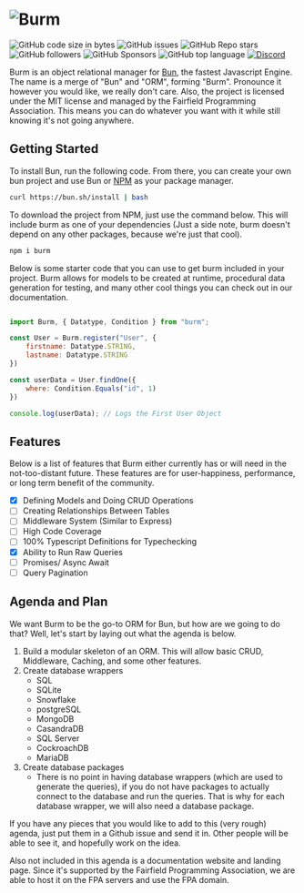 # ![Burm](https://raw.githubusercontent.com/William-McGonagle/burm/master/.github/media/cover.svg)

![GitHub code size in bytes](https://img.shields.io/github/languages/code-size/william-mcgonagle/burm)
![GitHub issues](https://img.shields.io/github/issues/william-mcgonagle/burm)
![GitHub Repo stars](https://img.shields.io/github/stars/william-mcgonagle/burm?color=green)
![GitHub followers](https://img.shields.io/github/followers/william-mcgonagle?color=red)
![GitHub Sponsors](https://img.shields.io/github/sponsors/fairfield-programming?color=orange)
![GitHub top language](https://img.shields.io/github/languages/top/william-mcgonagle/burm?color=purple)
[![Discord](https://img.shields.io/discord/928056769983447090)](https://discord.gg/qtu2MXGhcf)

Burm is an object relational manager for [Bun](https://bun.sh/), the fastest Javascript Engine. The name is a merge of "Bun" and "ORM", forming "Burm". Pronounce it however you would like, we really don't care. Also, the project is licensed under the MIT license and managed by the Fairfield Programming Association. This means you can do whatever you want with it while still knowing it's not going anywhere.

## Getting Started

To install Bun, run the following code. From there, you can create your own bun project and use Bun or [NPM](https://npmjs.com/) as your package manager.

```bash
curl https://bun.sh/install | bash
```

To download the project from NPM, just use the command below. This will include burm as one of your dependencies (Just a side note, burm doesn't depend on any other packages, because we're just that cool).

```bash
npm i burm
```

Below is some starter code that you can use to get burm included in your project. Burm allows for models to be created at runtime, procedural data generation for testing, and many other cool things you can check out in our documentation.

```javascript

import Burm, { Datatype, Condition } from "burm";

const User = Burm.register("User", {
    firstname: Datatype.STRING,
    lastname: Datatype.STRING
})

const userData = User.findOne({
    where: Condition.Equals("id", 1)
})

console.log(userData); // Logs the First User Object

```

## Features

Below is a list of features that Burm either currently has or will need in the not-too-distant future. These features are for user-happiness, performance, or long term benefit of the community.

- [X] Defining Models and Doing CRUD Operations
- [ ] Creating Relationships Between Tables
- [ ] Middleware System (Similar to Express)
- [ ] High Code Coverage
- [ ] 100% Typescript Definitions for Typechecking
- [X] Ability to Run Raw Queries
- [ ] Promises/ Async Await
- [ ] Query Pagination

## Agenda and Plan

We want Burm to be the go-to ORM for Bun, but how are we going to do that? Well, let's start by laying out what the agenda is below.

1. Build a modular skeleton of an ORM. This will allow basic CRUD, Middleware, Caching, and some other features.
2. Create database wrappers
    - SQL
    - SQLite
    - Snowflake
    - postgreSQL
    - MongoDB
    - CasandraDB
    - SQL Server
    - CockroachDB
    - MariaDB
3. Create database packages
    - There is no point in having database wrappers (which are used to generate the queries), if you do not have packages to actually connect to the database and run the queries. That is why for each database wrapper, we will also need a database package.

If you have any pieces that you would like to add to this (very rough) agenda, just put them in a Github issue and send it in. Other people will be able to see it, and hopefully work on the idea.

Also not included in this agenda is a documentation website and landing page. Since it's supported by the Fairfield Programming Association, we are able to host it on the FPA servers and use the FPA domain.
